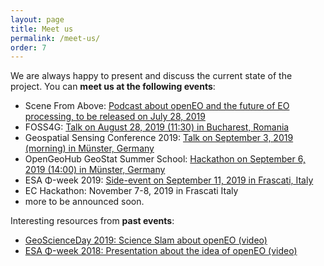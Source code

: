 ```yaml
---
layout: page
title: Meet us
permalink: /meet-us/
order: 7
---
```


We are always happy to present and discuss the current state of the project. You can **meet us at the following events**:

* Scene From Above: [Podcast about openEO and the future of EO processing, to be released on July 28, 2019](http://scenefromabove.org/podcasts.html)
* FOSS4G: [Talk on August 28, 2019 (11:30) in Bucharest, Romania](https://2019.foss4g.org/schedule/full-schedule/)
* Geospatial Sensing Conference 2019: [Talk on September 3, 2019 (morning) in Münster, Germany](https://52north.org/research/research-labs/sensor-web/geospatial-sensor-web-conferences/in-2019/)
* OpenGeoHub GeoStat Summer School: [Hackathon on September 6, 2019 (14:00) in Münster, Germany](https://opengeohub.org/summer_school_2019)
* ESA Φ-week 2019: [Side-event on September 11, 2019 in Frascati, Italy](https://phiweek.esa.int/NikalWebsitePortal/esa-eo-phi-week-2019/phiweek/ExtraContent/ContentPage?page=4)
* EC Hackathon: November 7-8, 2019 in Frascati Italy
* more to be announced soon.

Interesting resources from **past events**:

* [GeoScienceDay 2019: Science Slam about openEO (video)](https://www.youtube.com/watch?v=ziQXgki9ejI)
* [ESA Φ-week 2018: Presentation about the idea of openEO (video)](https://www.youtube.com/watch?v=igmiZw2GCTE&list=PLvT7fd9OiI9X2_QZ12fDhVMFzvign0HEF&index=27)